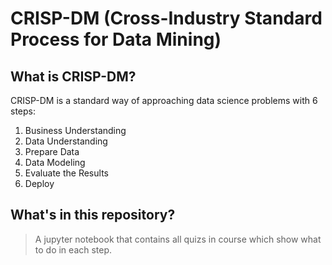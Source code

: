 # CRISP-DM (Cross-Industry Standard Process for Data Mining)
## What is CRISP-DM?
CRISP-DM is a standard way of approaching data science problems with 6 steps:

1. Business Understanding 
2. Data Understanding
3. Prepare Data
4. Data Modeling
5. Evaluate the Results
6. Deploy

## What's in this repository?
> A jupyter notebook that contains all quizs in course which show what to do in each step.
